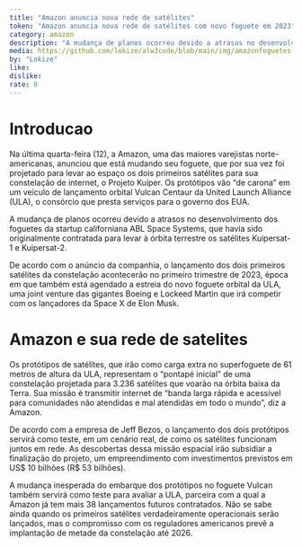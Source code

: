 ```yaml
---
title: "Amazon anuncia nova rede de satélites"
token: "Amazon anuncia nova rede de satélites com novo foguete em 2023"
category: amazon
description: "A mudança de planos ocorreu devido a atrasos no desenvolvimento dos foguetes da startup californiana ABL Space Systems"
media: https://github.com/lokize/alw3code/blob/main/img/amazonfoguetes.jpg?raw=true
by: "Lokize"
like:
dislike:
rate: 0
---
```


# Introducao

Na última quarta-feira (12), a Amazon, uma das maiores varejistas norte-americanas, anunciou que está mudando seu foguete, que por sua vez foi projetado para levar ao espaço os dois primeiros satélites para sua constelação de internet, o Projeto Kuiper. Os protótipos vão “de carona” em um veículo de lançamento orbital Vulcan Centaur da United Launch Alliance (ULA), o consórcio que presta serviços para o governo dos EUA.

A mudança de planos ocorreu devido a atrasos no desenvolvimento dos foguetes da startup californiana ABL Space Systems, que havia sido originalmente contratada para levar à órbita terrestre os satélites Kuipersat-1 e Kuipersat-2.

De acordo com o anúncio da companhia, o lançamento dos dois primeiros satélites da constelação acontecerão no primeiro trimestre de 2023, época em que também está agendado a estreia do novo foguete orbital da ULA, uma joint venture das gigantes Boeing e Lockeed Martin que irá competir com os lançadores da Space X de Elon Musk.

# Amazon e sua rede de satelites

Os protótipos de satélites, que irão como carga extra no superfoguete de 61 metros de altura da ULA, representam o “pontapé inicial” de uma constelação projetada para 3.236 satélites que voarão na órbita baixa da Terra. Sua missão é transmitir internet de “banda larga rápida e acessível para comunidades não atendidas e mal atendidas em todo o mundo”, diz a Amazon.

De acordo com a empresa de Jeff Bezos, o lançamento dos dois protótipos servirá como teste, em um cenário real, de como os satélites funcionam juntos em rede. As descobertas dessa missão espacial irão subsidiar a finalização do projeto, um empreendimento com investimentos previstos em US$ 10 bilhões (R$ 53 bilhões).

A mudança inesperada do embarque dos protótipos no foguete Vulcan também servirá como teste para avaliar a ULA, parceira com a qual a Amazon já tem mais 38 lançamentos futuros contratados. Não se sabe ainda quando os primeiros satélites verdadeiramente operacionais serão lançados, mas o compromisso com os reguladores americanos prevê a implantação de metade da constelação até 2026.
